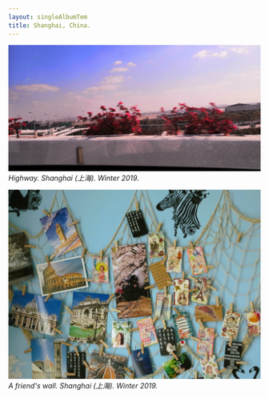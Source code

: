 ```yaml
---
layout: singleAlbumTem
title: Shanghai, China.
---
```


<img src="/assets/photos/leave-shanghai_strip.jpg" 
alt="" width="714" />
*Highway. Shanghai (上海). Winter 2019.*

<img src="/assets/photos/shanghai/a-friends-wall.jpg" 
alt="" width="714" />
*A friend's wall. Shanghai (上海). Winter 2019.*
